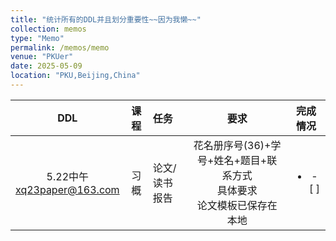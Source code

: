 ```yaml
---
title: "统计所有的DDL并且划分重要性~~因为我懒~~"
collection: memos
type: "Memo"
permalink: /memos/memo
venue: "PKUer"
date: 2025-05-09
location: "PKU,Beijing,China"
---
```


|DDL|课程|任务|要求|完成情况|
|:----:|:----:|:----|:----:|:----:|
|5.22中午<br>xq23paper@163.com|习概|论文/读书报告|花名册序号(36)+学号+姓名+题目+联系方式<br>具体要求<br>论文模板已保存在本地|<ul><li>- [ ]</li></ul>|
